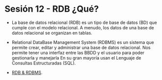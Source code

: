 # Sesión 12 - RDB ¿Qué?

* La base de datos relacional (RDB) es un tipo de base de datos (BD) que cumple con el modelo relacional. A menudo, los datos de una base de datos relacional se organizan en tablas.

* Relational DataBase Management System (RDBMS) es un sistema que permite crear, editar y administrar una base de datos relacional. Nos permite tener una interfaz entre las BBDD y el usuario para poder gestionarla y manejarla En su gran mayoría usan el Lenguaje de Consultas Estructuradas (SQL).

* [RDB & RDBMS](https://www.codecademy.com/articles/what-is-rdbms-sql "RDB & RDBMS").

